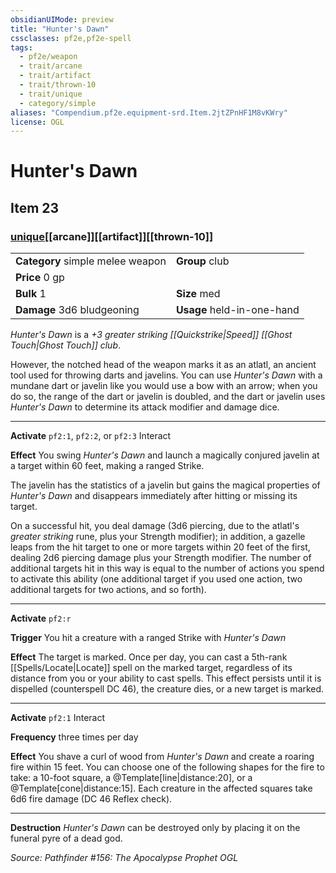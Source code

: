 ```yaml
---
obsidianUIMode: preview
title: "Hunter's Dawn"
cssclasses: pf2e,pf2e-spell
tags:
  - pf2e/weapon
  - trait/arcane
  - trait/artifact
  - trait/thrown-10
  - trait/unique
  - category/simple
aliases: "Compendium.pf2e.equipment-srd.Item.2jtZPnHF1M8vKWry"
license: OGL
---
```

# Hunter's Dawn
## Item 23
### [unique](unique "Unique Rarity Trait")[[arcane]][[artifact]][[thrown-10]]

|  |  |
| -- | -- |
| **Category** simple melee weapon | **Group** club |
| **Price** 0 gp |  |
| **Bulk** 1 | **Size** med |
| **Damage** 3d6 bludgeoning  | **Usage** held-in-one-hand |



_Hunter's Dawn_ is a _+3 greater striking [[Quickstrike|Speed]] [[Ghost Touch|Ghost Touch]] club_.

However, the notched head of the weapon marks it as an atlatl, an ancient tool used for throwing darts and javelins. You can use _Hunter's Dawn_ with a mundane dart or javelin like you would use a bow with an arrow; when you do so, the range of the dart or javelin is doubled, and the dart or javelin uses _Hunter's Dawn_ to determine its attack modifier and damage dice.

* * *

**Activate** `pf2:1`, `pf2:2`, or `pf2:3` Interact

**Effect** You swing _Hunter's Dawn_ and launch a magically conjured javelin at a target within 60 feet, making a ranged Strike.

The javelin has the statistics of a javelin but gains the magical properties of _Hunter's Dawn_ and disappears immediately after hitting or missing its target.

On a successful hit, you deal damage (3d6 piercing, due to the atlatl's _greater striking_ rune, plus your Strength modifier); in addition, a gazelle leaps from the hit target to one or more targets within 20 feet of the first, dealing 2d6 piercing damage plus your Strength modifier. The number of additional targets hit in this way is equal to the number of actions you spend to activate this ability (one additional target if you used one action, two additional targets for two actions, and so forth).

* * *

**Activate** `pf2:r`

**Trigger** You hit a creature with a ranged Strike with _Hunter's Dawn_

**Effect** The target is marked. Once per day, you can cast a 5th-rank [[Spells/Locate|Locate]] spell on the marked target, regardless of its distance from you or your ability to cast spells. This effect persists until it is dispelled (counterspell DC 46), the creature dies, or a new target is marked.

* * *

**Activate** `pf2:1` Interact

**Frequency** three times per day

**Effect** You shave a curl of wood from _Hunter's Dawn_ and create a roaring fire within 15 feet. You can choose one of the following shapes for the fire to take: a 10-foot square, a @Template\[line|distance:20\], or a @Template\[cone|distance:15\]. Each creature in the affected squares take 6d6 fire damage (DC 46 Reflex check).

* * *

**Destruction** _Hunter's Dawn_ can be destroyed only by placing it on the funeral pyre of a dead god.

*Source: Pathfinder #156: The Apocalypse Prophet*
*OGL*